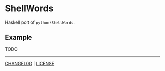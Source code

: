 # ShellWords

Haskell port of [`python/ShellWords`][python-shellwords].

[python-shellwords]: https://github.com/mozillazg/python-shellwords

## Example

TODO

---

[CHANGELOG](./CHANGELOG.md) | [LICENSE](./LICENSE)
